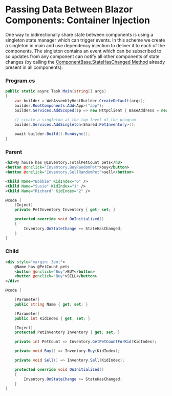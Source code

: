 # Passing Data Between Blazor Components: Container Injection

One way to bidirectionally share state between components is using a singleton state manager which can trigger events. In this scheme we create a singleton in main and use dependency injection to deliver it to each of the components. The singleton contains an event which can be subscribed to so updates from any component can notify all other components of state changes (by calling the [ComponentBase.StateHasChanged Method](https://docs.microsoft.com/en-us/dotnet/api/microsoft.aspnetcore.components.componentbase.statehaschanged?view=aspnetcore-5.0) already present in all components).

### Program.cs

```cs
public static async Task Main(string[] args)
{
    var builder = WebAssemblyHostBuilder.CreateDefault(args);
    builder.RootComponents.Add<App>("app");
    builder.Services.AddScoped(sp => new HttpClient { BaseAddress = new Uri(builder.HostEnvironment.BaseAddress) });
            
    // create a singleton at the top level of the program
    builder.Services.AddSingleton<Shared.PetInventory>();

    await builder.Build().RunAsync();
}
```

### Parent

```xml
<h3>My house has @Inventory.TotalPetCount pets</h3>
<button @onclick="Inventory.BuyRandomPet">buy</button>
<button @onclick="Inventory.SellRandomPet">sell</button>

<Child Name="Bobbie" KidIndex="0" />
<Child Name="Susie" KidIndex="1" />
<Child Name="Richard" KidIndex="2" />
```

```cs
@code {
    [Inject]
    private PetInventory Inventory { get; set; }

    protected override void OnInitialized()
    {
        Inventory.OnStateChange += StateHasChanged;
    }
}
```

### Child

```xml
<div style="margin: 3em;">
    @Name has @PetCount pets
    <button @onclick="Buy">BUY</button>
    <button @onclick="Buy">SELL</button>
</div>
```

```cs
@code {

    [Parameter]
    public string Name { get; set; }

    [Parameter]
    public int KidIndex { get; set; }

    [Inject]
    protected PetInventory Inventory { get; set; }

    private int PetCount => Inventory.GetPetCountForKid(KidIndex);

    private void Buy() => Inventory.Buy(KidIndex);

    private void Sell() => Inventory.Sell(KidIndex);

    protected override void OnInitialized()
    {
        Inventory.OnStateChange += StateHasChanged;
    }
}
```